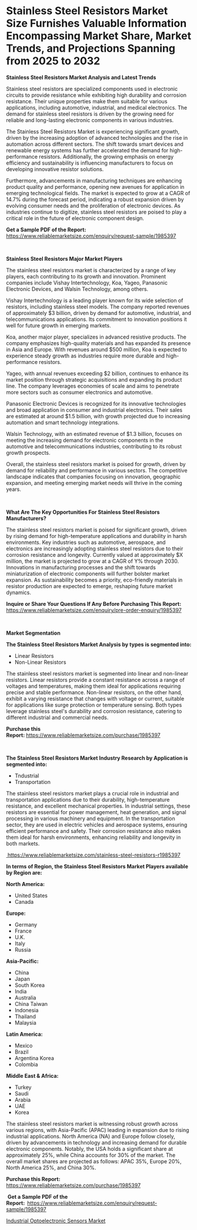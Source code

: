 <p><h1>Stainless Steel Resistors Market Size Furnishes Valuable Information Encompassing Market Share, Market Trends, and Projections Spanning from 2025 to 2032</h1></p><p><strong>Stainless Steel Resistors Market Analysis and Latest Trends</strong></p>
<p><p>Stainless steel resistors are specialized components used in electronic circuits to provide resistance while exhibiting high durability and corrosion resistance. Their unique properties make them suitable for various applications, including automotive, industrial, and medical electronics. The demand for stainless steel resistors is driven by the growing need for reliable and long-lasting electronic components in various industries.</p><p>The Stainless Steel Resistors Market is experiencing significant growth, driven by the increasing adoption of advanced technologies and the rise in automation across different sectors. The shift towards smart devices and renewable energy systems has further accelerated the demand for high-performance resistors. Additionally, the growing emphasis on energy efficiency and sustainability is influencing manufacturers to focus on developing innovative resistor solutions.</p><p>Furthermore, advancements in manufacturing techniques are enhancing product quality and performance, opening new avenues for application in emerging technological fields. The market is expected to grow at a CAGR of 14.7% during the forecast period, indicating a robust expansion driven by evolving consumer needs and the proliferation of electronic devices. As industries continue to digitize, stainless steel resistors are poised to play a critical role in the future of electronic component design.</p></p>
<p><strong>Get a Sample PDF of the Report:&nbsp;</strong> <a href="https://www.reliablemarketsize.com/enquiry/request-sample/1985397?utm_campaign=3201&utm_medium=2&utm_source=Github&utm_content=ia&utm_term=07042025&utm_id=stainless-steel-resistors">https://www.reliablemarketsize.com/enquiry/request-sample/1985397</a></p>
<p>&nbsp;</p>
<p><strong>Stainless Steel Resistors Major Market Players</strong></p>
<p><p>The stainless steel resistors market is characterized by a range of key players, each contributing to its growth and innovation. Prominent companies include Vishay Intertechnology, Koa, Yageo, Panasonic Electronic Devices, and Walsin Technology, among others. </p><p>Vishay Intertechnology is a leading player known for its wide selection of resistors, including stainless steel models. The company reported revenues of approximately $3 billion, driven by demand for automotive, industrial, and telecommunications applications. Its commitment to innovation positions it well for future growth in emerging markets.</p><p>Koa, another major player, specializes in advanced resistive products. The company emphasizes high-quality materials and has expanded its presence in Asia and Europe. With revenues around $500 million, Koa is expected to experience steady growth as industries require more durable and high-performance resistors.</p><p>Yageo, with annual revenues exceeding $2 billion, continues to enhance its market position through strategic acquisitions and expanding its product line. The company leverages economies of scale and aims to penetrate more sectors such as consumer electronics and automotive.</p><p>Panasonic Electronic Devices is recognized for its innovative technologies and broad application in consumer and industrial electronics. Their sales are estimated at around $1.5 billion, with growth projected due to increasing automation and smart technology integrations.</p><p>Walsin Technology, with an estimated revenue of $1.3 billion, focuses on meeting the increasing demand for electronic components in the automotive and telecommunications industries, contributing to its robust growth prospects.</p><p>Overall, the stainless steel resistors market is poised for growth, driven by demand for reliability and performance in various sectors. The competitive landscape indicates that companies focusing on innovation, geographic expansion, and meeting emerging market needs will thrive in the coming years.</p></p>
<p>&nbsp;</p>
<p><strong>What Are The Key Opportunities For Stainless Steel Resistors Manufacturers?</strong></p>
<p><p>The stainless steel resistors market is poised for significant growth, driven by rising demand for high-temperature applications and durability in harsh environments. Key industries such as automotive, aerospace, and electronics are increasingly adopting stainless steel resistors due to their corrosion resistance and longevity. Currently valued at approximately $X million, the market is projected to grow at a CAGR of Y% through 2030. Innovations in manufacturing processes and the shift towards miniaturization of electronic components will further bolster market expansion. As sustainability becomes a priority, eco-friendly materials in resistor production are expected to emerge, reshaping future market dynamics.</p></p>
<p><strong>Inquire or Share Your Questions If Any Before Purchasing This Report:</strong> <a href="https://www.reliablemarketsize.com/enquiry/pre-order-enquiry/1985397?utm_campaign=3201&utm_medium=2&utm_source=Github&utm_content=ia&utm_term=07042025&utm_id=stainless-steel-resistors">https://www.reliablemarketsize.com/enquiry/pre-order-enquiry/1985397</a></p>
<p>&nbsp;</p>
<p><strong>Market Segmentation</strong></p>
<p><strong>The Stainless Steel Resistors Market Analysis by types is segmented into:</strong></p>
<p><ul><li>Linear Resistors</li><li>Non-Linear Resistors</li></ul></p>
<p><p>The stainless steel resistors market is segmented into linear and non-linear resistors. Linear resistors provide a constant resistance across a range of voltages and temperatures, making them ideal for applications requiring precise and stable performance. Non-linear resistors, on the other hand, exhibit a varying resistance that changes with voltage or current, suitable for applications like surge protection or temperature sensing. Both types leverage stainless steel's durability and corrosion resistance, catering to different industrial and commercial needs.</p></p>
<p><strong>Purchase this Report:&nbsp;</strong><a href="https://www.reliablemarketsize.com/purchase/1985397?utm_campaign=3201&utm_medium=2&utm_source=Github&utm_content=ia&utm_term=07042025&utm_id=stainless-steel-resistors">https://www.reliablemarketsize.com/purchase/1985397</a></p>
<p>&nbsp;</p>
<p><strong>The Stainless Steel Resistors Market Industry Research by Application is segmented into:</strong></p>
<p><ul><li>Tndustrial</li><li>Transportation</li></ul></p>
<p><p>The stainless steel resistors market plays a crucial role in industrial and transportation applications due to their durability, high-temperature resistance, and excellent mechanical properties. In industrial settings, these resistors are essential for power management, heat generation, and signal processing in various machinery and equipment. In the transportation sector, they are used in electric vehicles and aerospace systems, ensuring efficient performance and safety. Their corrosion resistance also makes them ideal for harsh environments, enhancing reliability and longevity in both markets.</p></p>
<p><a href="https://www.reliablemarketsize.com/stainless-steel-resistors-r1985397?utm_campaign=3201&utm_medium=2&utm_source=Github&utm_content=ia&utm_term=07042025&utm_id=stainless-steel-resistors">&nbsp;https://www.reliablemarketsize.com/stainless-steel-resistors-r1985397</a></p>
<p><strong>In terms of Region, the Stainless Steel Resistors Market Players available by Region are:</strong></p>
<p>
    <p> <strong> North America: </strong>
        <ul>
            <li>United States</li>
            <li>Canada</li>
        </ul>
        </p> 
    <p> <strong> Europe: </strong>
        <ul>
            <li>Germany</li>
            <li>France</li>
            <li>U.K.</li>
            <li>Italy</li>
            <li>Russia</li>
        </ul>
        </p> 
    <p> <strong> Asia-Pacific: </strong>
        <ul>
            <li>China</li>
            <li>Japan</li>
            <li>South Korea</li>
            <li>India</li>
            <li>Australia</li>
            <li>China Taiwan</li>
            <li>Indonesia</li>
            <li>Thailand</li>
            <li>Malaysia</li>
        </ul>
        </p> 
    <p> <strong> Latin America: </strong>
        <ul>
            <li>Mexico</li>
            <li>Brazil</li>
            <li>Argentina Korea</li>
            <li>Colombia</li>
        </ul>
        </p> 
    <p> <strong> Middle East & Africa: </strong>
        <ul>
            <li>Turkey</li>
            <li>Saudi</li>
            <li>Arabia</li>
            <li>UAE</li>
            <li>Korea</li>
        </ul>
    </p>
    </p>
<p><p>The stainless steel resistors market is witnessing robust growth across various regions, with Asia-Pacific (APAC) leading in expansion due to rising industrial applications. North America (NA) and Europe follow closely, driven by advancements in technology and increasing demand for durable electronic components. Notably, the USA holds a significant share at approximately 25%, while China accounts for 30% of the market. The overall market shares are projected as follows: APAC 35%, Europe 20%, North America 25%, and China 30%.</p></p>
<p><strong>Purchase this Report: </strong><a href="https://www.reliablemarketsize.com/purchase/1985397?utm_campaign=3201&utm_medium=2&utm_source=Github&utm_content=ia&utm_term=07042025&utm_id=stainless-steel-resistors">https://www.reliablemarketsize.com/purchase/1985397</a></p>
<p>&nbsp;<strong>Get a Sample PDF of the Report:&nbsp;&nbsp;</strong><a href="https://www.reliablemarketsize.com/enquiry/request-sample/1985397?utm_campaign=3201&utm_medium=2&utm_source=Github&utm_content=ia&utm_term=07042025&utm_id=stainless-steel-resistors">https://www.reliablemarketsize.com/enquiry/request-sample/1985397</a></p>
<p><strong></strong></p>
<p><p><a href="https://github.com/vigoseiler/Market-Research-Report-List-1/blob/main/industrial-optoelectronic-sensors-market.md?utm_campaign=3201&utm_medium=2&utm_source=Github&utm_content=ia&utm_term=07042025&utm_id=stainless-steel-resistors">Industrial Optoelectronic Sensors Market</a></p></p>